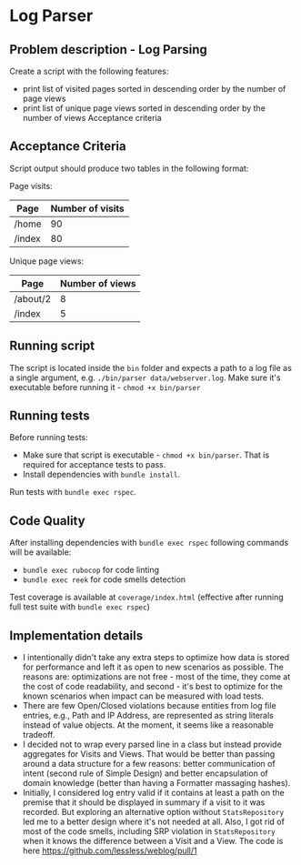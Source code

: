# Log Parser

## Problem description - Log Parsing

Create a script with the following features:

- print list of visited pages sorted in descending order by the number of page views
- print list of unique page views sorted in descending order by the number of views
Acceptance criteria

## Acceptance Criteria

Script output should produce two tables in the following format:

Page visits:

Page | Number of visits
--- | ---
/home | 90
/index | 80

Unique page views:

Page | Number of views
--- | ---
/about/2 | 8
/index | 5

## Running script

The script is located inside the `bin` folder and expects a path to a log file as a single argument, e.g. `./bin/parser data/webserver.log`.
Make sure it's executable before running it - `chmod +x bin/parser`

## Running tests

Before running tests:

- Make sure that script is executable - `chmod +x bin/parser`. That is required for acceptance tests to pass.
- Install dependencies with  `bundle install`.

Run tests with `bundle exec rspec`.

## Code Quality

After installing dependencies with `bundle exec rspec` following commands will be available:
  - `bundle exec rubocop` for code linting
  - `bundle exec reek` for code smells detection

Test coverage is available at `coverage/index.html` (effective after running full test suite with `bundle exec rspec`)

## Implementation details

- I intentionally didn't take any extra steps to optimize how data is stored for performance and left it as open to new scenarios as possible. The reasons are: optimizations are not free - most of the time, they come at the cost of code readability, and second - it's best to optimize for the known scenarios when impact can be measured with load tests.
- There are few Open/Closed violations because entities from log file entries, e.g., Path and IP Address, are represented as string literals instead of value objects. At the moment, it seems like a reasonable tradeoff.
- I decided not to wrap every parsed line in a class but instead provide aggregates for Visits and Views. That would be better than passing around a data structure for a few reasons: better communication of intent (second rule of Simple Design) and better encapsulation of domain knowledge (better than having a Formatter massaging hashes).
-  Initially, I considered log entry valid if it contains at least a path on the premise that it should be displayed in summary if a visit to it was recorded. But exploring an alternative option without `StatsRepository` led me to a better design where it's not needed at all. Also, I got rid of most of the code smells, including SRP violation in `StatsRepository` when it knows the difference between a Visit and a View. The code is here https://github.com/lessless/weblog/pull/1
